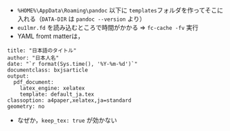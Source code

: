 * `%HOME%\AppData\Roaming\pandoc` 以下に `templates`フォルダを作ってそこに入れる（`DATA-DIR` は `pandoc --version` より）
* `eu1lmr.fd` を読み込むところで時間がかかる => `fc-cache -fv` 実行
* YAML fromt matterは，
```
title: "日本語のタイトル"
author: "日本人名"
date: "`r format(Sys.time(), '%Y-%m-%d')`"
documentclass: bxjsarticle
output: 
  pdf_document:
    latex_engine: xelatex
    template: default_ja.tex
classoption: a4paper,xelatex,ja=standard
geometry: no
```
* なぜか，`keep_tex: true` が効かない